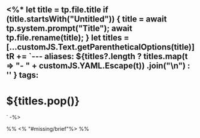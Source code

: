 <%* let title = tp.file.title
  if (title.startsWith("Untitled")) {
    title = await tp.system.prompt("Title");
    await tp.file.rename(title);
  }
  let titles =
	[...customJS.Text.getParentheticalOptions(title)]
tR += `---
aliases:
${titles?.length
	? titles.map(t => "- " + customJS.YAML.Escape(t))
		.join("\n")
	: ''
}
tags:
---
# ${titles.pop()}
` -%>

%% <% "#missing/brief"%> %%
